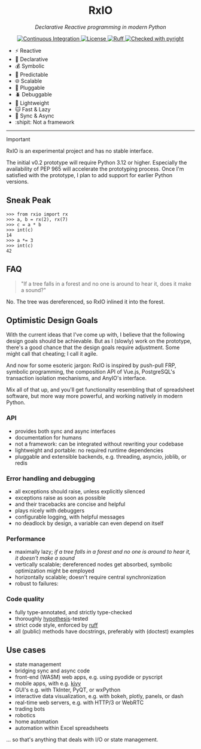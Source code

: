 <h1 align="center">RxIO</h1>

<p align="center">
    <em>Declarative Reactive programming in modern Python</em>
</p>

<p align="center">
    <a href="https://github.com/jorenham/rxio/actions?query=workflow%3ACI">
        <img
            alt="Continuous Integration"
            src="https://github.com/jorenham/rxio/workflows/CI/badge.svg"
        />
    </a>
    <!-- <a href="https://pypi.org/project/rxio/">
        <img
            alt="PyPI"
            src="https://img.shields.io/pypi/v/rxio?style=flat"
        />
    </a> -->
    <!-- <a href="https://github.com/jorenham/rxio">
        <img
            alt="Python Versions"
            src="https://img.shields.io/pypi/pyversions/rxio?style=flat"
        />
    </a> -->
    <a href="https://github.com/jorenham/rxio">
        <img
            alt="License"
            src="https://img.shields.io/github/license/jorenham/rxio?style=flat"
        />
    </a>
    <a href="https://github.com/astral-sh/ruff">
        <img
            alt="Ruff"
            src="https://img.shields.io/endpoint?url=https://raw.githubusercontent.com/astral-sh/ruff/main/assets/badge/v2.json"
        />
    </a>
    <a href="https://github.com/microsoft/pyright">
        <img
            alt="Checked with pyright"
            src="https://microsoft.github.io/pyright/img/pyright_badge.svg"
        />
    </a>
</p>


- :zap: Reactive
- :speech_balloon: Declarative
- :moneybag: Symbolic
- :crystal_ball: Predictable
- :globe_with_meridians: Scalable
- :electric_plug: Pluggable
- :beetle: Debuggable
- :floppy_disk: Lightweight
- :cat: Fast & Lazy
- :couple: Sync & Async
- :shipit: Not a framework

-----

> [!IMPORTANT]
> RxIO is an experimental project and has no stable interface.

The initial v0.2 prototype will require Python 3.12 or higher.
Especially the availability of PEP 965 will accelerate the prototyping process.
Once I'm satisfied with the prototype, I plan to add support for earlier
Python versions.

## Sneak Peak

```pycon
>>> from rxio import rx
>>> a, b = rx(2), rx(7)
>>> c = a * b
>>> int(c)
14
>>> a *= 3
>>> int(c)
42
```

## FAQ

> "If a tree falls in a forest and no one is around to hear it, does it make a sound?"

No. The tree was dereferenced, so RxIO inlined it into the forest.

## Optimistic Design Goals

With the current ideas that I've come up with,
I believe that the following design goals should be achievable.
But as I (slowly) work on the prototype,
there's a good chance that the design goals require adjustment.
Some might call that cheating; I call it agile.

And now for some esoteric jargon:
RxIO is inspired by push-pull FRP,
symbolic programming,
the composition API of Vue.js,
PostgreSQL's transaction isolation mechanisms,
and AnyIO's interface.

Mix all of that up,
and you'll get functionality resembling that of spreadsheet software,
but more way more powerful, and working natively in modern Python.

### API

- provides both sync and async interfaces
- documentation for humans
- not a framework: can be integrated without rewriting your codebase
- lightweight and portable: no required runtime dependencies
- pluggable and extensible backends, e.g. threading, asyncio, joblib, or redis

### Error handling and debugging

- all exceptions should raise, unless explicitly silenced
- exceptions raise as soon as possible
- and their tracebacks are concise and helpful
- plays nicely with debuggers
- configurable logging, with helpful messages
- no deadlock by design, a variable can even depend on itself

### Performance

- maximally lazy; *if a tree falls in a forest and no one is around to hear it,
  it doesn't make a sound*
- vertically scalable; dereferenced nodes get absorbed, symbolic optimization
  might be employed
- horizontally scalable; doesn't require central synchronization
- robust to failures:

### Code quality

- fully type-annotated, and strictly type-checked
- thoroughly [hypothesis](https://hypothesis.readthedocs.io/en/latest/)-tested
- strict code style, enforced by [ruff](https://docs.astral.sh/ruff/)
- all (public) methods have docstrings, preferably with (doctest) examples

## Use cases

- state management
- bridging sync and async code
- front-end (WASM) web apps, e.g. using pyodide or pyscript
- mobile apps, with e.g. [kivy](https://kivy.org/)
- GUI's e.g. with TkInter, PyQT, or wxPython
- interactive data visualization, e.g. with bokeh, plotly, panels, or dash
- real-time web servers, e.g. with HTTP/3 or WebRTC
- trading bots
- robotics
- home automation
- automation within Excel spreadsheets

... so that's anything that deals with I/O or state management.
